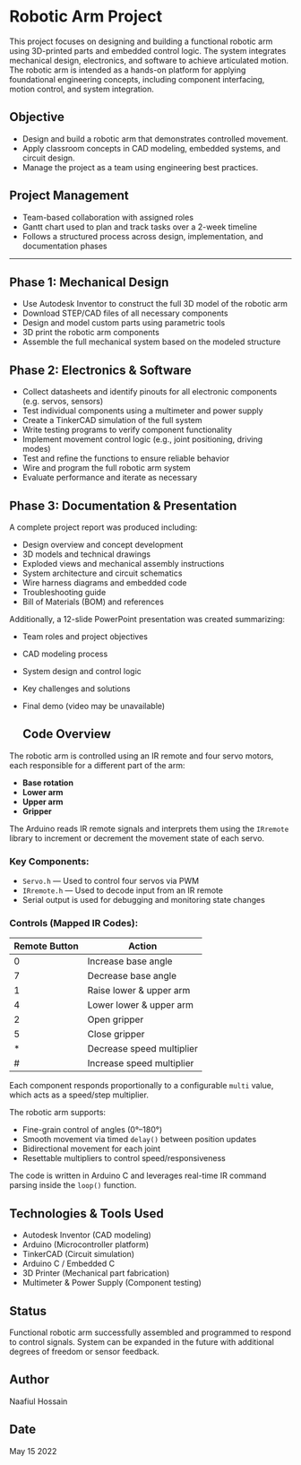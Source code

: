# Robotic Arm Project

This project focuses on designing and building a functional robotic arm using 3D-printed parts and embedded control logic. The system integrates mechanical design, electronics, and software to achieve articulated motion. The robotic arm is intended as a hands-on platform for applying foundational engineering concepts, including component interfacing, motion control, and system integration.

## Objective

- Design and build a robotic arm that demonstrates controlled movement.
- Apply classroom concepts in CAD modeling, embedded systems, and circuit design.
- Manage the project as a team using engineering best practices.

## Project Management

- Team-based collaboration with assigned roles
- Gantt chart used to plan and track tasks over a 2-week timeline
- Follows a structured process across design, implementation, and documentation phases

---

## Phase 1: Mechanical Design

- Use Autodesk Inventor to construct the full 3D model of the robotic arm
- Download STEP/CAD files of all necessary components
- Design and model custom parts using parametric tools
- 3D print the robotic arm components
- Assemble the full mechanical system based on the modeled structure

## Phase 2: Electronics & Software

- Collect datasheets and identify pinouts for all electronic components (e.g. servos, sensors)
- Test individual components using a multimeter and power supply
- Create a TinkerCAD simulation of the full system
- Write testing programs to verify component functionality
- Implement movement control logic (e.g., joint positioning, driving modes)
- Test and refine the functions to ensure reliable behavior
- Wire and program the full robotic arm system
- Evaluate performance and iterate as necessary

## Phase 3: Documentation & Presentation

A complete project report was produced including:
- Design overview and concept development
- 3D models and technical drawings
- Exploded views and mechanical assembly instructions
- System architecture and circuit schematics
- Wire harness diagrams and embedded code
- Troubleshooting guide
- Bill of Materials (BOM) and references

Additionally, a 12-slide PowerPoint presentation was created summarizing:
- Team roles and project objectives
- CAD modeling process
- System design and control logic
- Key challenges and solutions
- Final demo (video may be unavailable)

  ## Code Overview

The robotic arm is controlled using an IR remote and four servo motors, each responsible for a different part of the arm:

- **Base rotation**
- **Lower arm**
- **Upper arm**
- **Gripper**

The Arduino reads IR remote signals and interprets them using the `IRremote` library to increment or decrement the movement state of each servo.

### Key Components:
- `Servo.h` — Used to control four servos via PWM
- `IRremote.h` — Used to decode input from an IR remote
- Serial output is used for debugging and monitoring state changes

### Controls (Mapped IR Codes):
| Remote Button | Action                         |
|---------------|--------------------------------|
| 0             | Increase base angle            |
| 7             | Decrease base angle            |
| 1             | Raise lower & upper arm        |
| 4             | Lower lower & upper arm        |
| 2             | Open gripper                   |
| 5             | Close gripper                  |
| *             | Decrease speed multiplier      |
| #             | Increase speed multiplier      |

Each component responds proportionally to a configurable `multi` value, which acts as a speed/step multiplier.

The robotic arm supports:
- Fine-grain control of angles (0°–180°)
- Smooth movement via timed `delay()` between position updates
- Bidirectional movement for each joint
- Resettable multipliers to control speed/responsiveness

The code is written in Arduino C and leverages real-time IR command parsing inside the `loop()` function.


## Technologies & Tools Used

- Autodesk Inventor (CAD modeling)
- Arduino (Microcontroller platform)
- TinkerCAD (Circuit simulation)
- Arduino C / Embedded C
- 3D Printer (Mechanical part fabrication)
- Multimeter & Power Supply (Component testing)

## Status

Functional robotic arm successfully assembled and programmed to respond to control signals. System can be expanded in the future with additional degrees of freedom or sensor feedback.

## Author
Naafiul Hossain

## Date 
May 15 2022 
